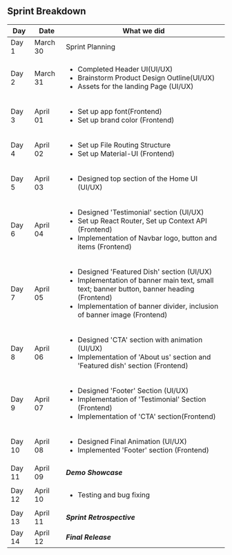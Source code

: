 ## Sprint Breakdown

Day    |      Date      |  What we did
------ | -------------- | -------------
Day 1  | March 30 | Sprint Planning
Day 2  | March 31 | <ul><li>Completed Header UI(UI/UX)<li>Brainstorm Product Design   Outline(UI/UX)<li>Assets for the landing Page (UI/UX)</ul>
Day 3  | April 01 | <ul><li>Set up app font(Frontend)<li>Set up brand color (Frontend)</ul>
Day 4  | April 02 | <ul><li>Set up File Routing Structure<li>Set up Material-UI (Frontend)</ul>
Day 5  | April 03 | <ul><li>Designed top section of the Home UI (UI/UX)</ul> 
Day 6  | April 04 | <ul><li>Designed 'Testimonial' section (UI/UX)<li>Set up React Router, Set up Context API (Frontend)<li>Implementation of Navbar logo, button and items (Frontend)</ul>
Day 7  | April 05 | <ul><li>Designed 'Featured Dish' section (UI/UX)<li>Implementation of banner main text, small text; banner button, banner heading (Frontend)<li>Implementation of banner divider, inclusion of banner image (Frontend)</ul>
Day 8  | April 06 | <ul><li>Designed 'CTA' section with animation (UI/UX)<li>Implementation of 'About us' section and 'Featured dish' section (Frontend)</ul>
Day 9  | April 07 | <ul><li>Designed 'Footer' Section (UI/UX)<li>Implementation of 'Testimonial' Section (Frontend)<li>Implementation of 'CTA' section(Frontend)</ul>
Day 10 | April 08 | <ul><li> Designed Final Animation (UI/UX)<li>Implemented 'Footer' section (Frontend)</ul>
Day 11 | April 09 | ***Demo Showcase***
Day 12 | April 10 | <ul><li>Testing and bug fixing</ul>
Day 13 | April 11 | ***Sprint Retrospective***
Day 14 | April 12 | ***Final Release***